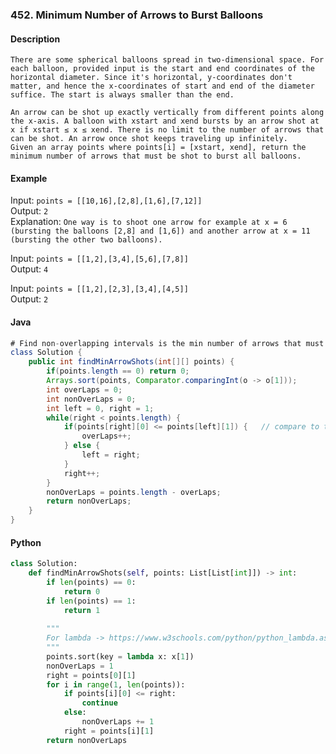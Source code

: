 ### 452. Minimum Number of Arrows to Burst Balloons
#### Description
`There are some spherical balloons spread in two-dimensional space. For each balloon, provided input is the start and end coordinates of the horizontal diameter. Since it's horizontal, y-coordinates don't matter, and hence the x-coordinates of start and end of the diameter suffice. The start is always smaller than the end.`  

`An arrow can be shot up exactly vertically from different points along the x-axis. A balloon with xstart and xend bursts by an arrow shot at x if xstart ≤ x ≤ xend. There is no limit to the number of arrows that can be shot. An arrow once shot keeps traveling up infinitely.`  
`Given an array points where points[i] = [xstart, xend], return the minimum number of arrows that must be shot to burst all balloons.`  
#### Example
Input: `points = [[10,16],[2,8],[1,6],[7,12]]`  
Output: `2`  
Explanation: `One way is to shoot one arrow for example at x = 6 (bursting the balloons [2,8] and [1,6]) and another arrow at x = 11 (bursting the other two balloons).`  

Input: `points = [[1,2],[3,4],[5,6],[7,8]]`  
Output: `4`

Input: `points = [[1,2],[2,3],[3,4],[4,5]]`  
Output: `2`  
#### Java
```java
# Find non-overlapping intervals is the min number of arrows that must be shot to burst all balloons.
class Solution {
    public int findMinArrowShots(int[][] points) {
        if(points.length == 0) return 0;
        Arrays.sort(points, Comparator.comparingInt(o -> o[1]));
        int overLaps = 0;
        int nonOverLaps = 0;
        int left = 0, right = 1;
        while(right < points.length) {
            if(points[right][0] <= points[left][1]) {   // compare to two sorted intervals: start element([1][0]) of second intervals in array vs end element([0][1]) of first intervals in array. 
                overLaps++;
            } else {
                left = right;
            }
            right++;
        }
        nonOverLaps = points.length - overLaps;
        return nonOverLaps;
    }
}
```
#### Python
```python
class Solution:
    def findMinArrowShots(self, points: List[List[int]]) -> int:
        if len(points) == 0:
            return 0
        if len(points) == 1:
            return 1
        
        """
        For lambda -> https://www.w3schools.com/python/python_lambda.asp
        """
        points.sort(key = lambda x: x[1]) 
        nonOverLaps = 1
        right = points[0][1]
        for i in range(1, len(points)):
            if points[i][0] <= right:
                continue
            else:
                nonOverLaps += 1
            right = points[i][1]
        return nonOverLaps
```
